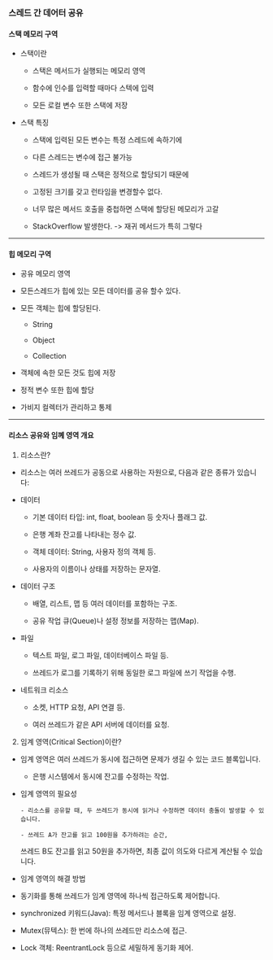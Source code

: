 ### 스레드 간 데어터 공유

#### 스택 메모리 구역

- 스택이란

  - 스택은 메서드가 실행되는 메모리 영역

  - 함수에 인수를 입력할 때마다 스텍에 입력

  - 모든 로컬 변수 또한 스택에 저장

- 스택 특징

  - 스택에 입력된 모든 변수는 특정 스레드에 속하기에

  - 다른 스레드는 변수에 접근 불가능

  - 스레드가 생성될 때 스택은 정적으로 할당되기 때문에

  - 고정된 크기를 갖고 런타임을 변경할수 없다.

  - 너무 많은 메서드 호출을 중첩하면 스택에 할당된 메모리가 고갈

  - StackOverflow 발생한다. -> 재귀 메서드가 특히 그렇다

---

#### 힙 메모리 구역

- 공유 메모리 영역

- 모든스레드가 힙에 있는 모든 데이터를 공유 할수 있다.

- 모든 객체는 힙에 할당된다.

  - String

  - Object

  - Collection

- 객체에 속한 모든 것도 힙에 저장

- 정적 변수 또한 힙에 할당

- 가비지 컬렉터가 관리하고 통제

---

#### 리소스 공유와 임꼐 영역 개요

1. 리소스란?

- 리소스는 여러 쓰레드가 공동으로 사용하는 자원으로, 다음과 같은 종류가 있습니다:

- 데이터
  - 기본 데이터 타입: int, float, boolean 등 숫자나 플래그 값.

  - 은행 계좌 잔고를 나타내는 정수 값.

  - 객체 데이터: String, 사용자 정의 객체 등.

  - 사용자의 이름이나 상태를 저장하는 문자열.
- 데이터 구조

  - 배열, 리스트, 맵 등 여러 데이터를 포함하는 구조.

  - 공유 작업 큐(Queue)나 설정 정보를 저장하는 맵(Map).

- 파일
  - 텍스트 파일, 로그 파일, 데이터베이스 파일 등.

  - 쓰레드가 로그를 기록하기 위해 동일한 로그 파일에 쓰기 작업을 수행.
- 네트워크 리소스

  - 소켓, HTTP 요청, API 연결 등.

  - 여러 쓰레드가 같은 API 서버에 데이터를 요청.

2. 임계 영역(Critical Section)이란?

- 임계 영역은 여러 쓰레드가 동시에 접근하면 문제가 생길 수 있는 코드 블록입니다.

  - 은행 시스템에서 동시에 잔고를 수정하는 작업.

- 임계 영역의 필요성

      - 리소스를 공유할 때, 두 쓰레드가 동시에 읽거나 수정하면 데이터 충돌이 발생할 수 있습니다.

      - 쓰레드 A가 잔고를 읽고 100원을 추가하려는 순간,

  쓰레드 B도 잔고를 읽고 50원을 추가하면, 최종 값이 의도와 다르게 계산될 수 있습니다.

- 임계 영역의 해결 방법

- 동기화를 통해 쓰레드가 임계 영역에 하나씩 접근하도록 제어합니다.

- synchronized 키워드(Java): 특정 메서드나 블록을 임계 영역으로 설정.

- Mutex(뮤텍스): 한 번에 하나의 쓰레드만 리소스에 접근.

- Lock 객체: ReentrantLock 등으로 세밀하게 동기화 제어.
